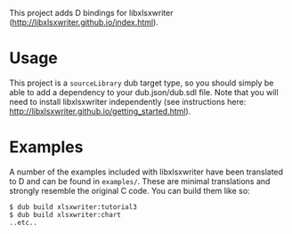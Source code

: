 This project adds D bindings for libxlsxwriter (http://libxlsxwriter.github.io/index.html).

# Usage
This project is a `sourceLibrary` dub target type, so you should simply be able to add a dependency to your dub.json/dub.sdl file.  Note that you will need to install libxlsxwriter independently (see instructions here: http://libxlsxwriter.github.io/getting_started.html).

# Examples
A number of the examples included with libxlsxwriter have been translated to D and can be found in `examples/`.  These are minimal translations and strongly resemble the original C code.  You can build them like so:
```
$ dub build xlsxwriter:tutorial3
$ dub build xlsxwriter:chart
..etc..
```
